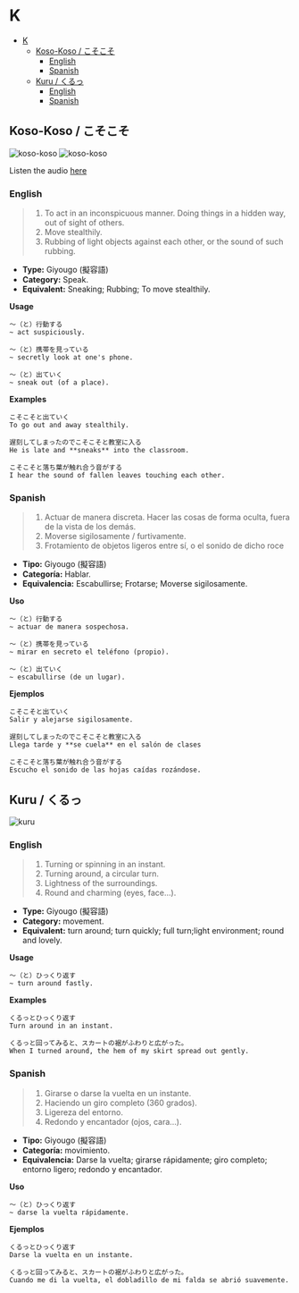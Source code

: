 # K

- [K](#k)
  - [Koso-Koso / こそこそ](#koso-koso--こそこそ)
    - [English](#english)
    - [Spanish](#spanish)
  - [Kuru / くるっ](#kuru--くるっ)
    - [English](#english-1)
    - [Spanish](#spanish-1)

## Koso-Koso / こそこそ

![koso-koso](https://pbs.twimg.com/media/Cj2Fz4VWkAAlya3.jpg)
![koso-koso](https://pbs.twimg.com/media/DWH8uTlUQAA-S4B.jpg)

Listen the audio [here](http://assets.languagepod101.com/dictionary/japanese/audiomp3.php?kana=こそこそ)

### English

> 1. To act in an inconspicuous manner. Doing things in a hidden way, out of sight of others.
> 2. Move stealthily.
> 3. Rubbing of light objects against each other, or the sound of such rubbing.

- **Type:** Giyougo (擬容語)
- **Category:** Speak.
- **Equivalent:** Sneaking; Rubbing; To move stealthily.

**Usage**
```
〜（と）行動する
~ act suspiciously.

〜（と）携帯を見っている
~ secretly look at one's phone.

〜（と）出ていく
~ sneak out (of a place).
```

**Examples**
```
こそこそと出ていく
To go out and away stealthily.

遅刻してしまったのでこそこそと教室に入る
He is late and **sneaks** into the classroom.

こそこそと落ち葉が触れ合う音がする
I hear the sound of fallen leaves touching each other.
```

### Spanish

> 1. Actuar de manera discreta. Hacer las cosas de forma oculta, fuera de la vista de los demás.
> 2. Moverse sigilosamente / furtivamente. 
> 3. Frotamiento de objetos ligeros entre sí, o el sonido de dicho roce

- **Tipo:** Giyougo (擬容語)
- **Categoría:** Hablar.
- **Equivalencia:** Escabullirse; Frotarse; Moverse sigilosamente.

**Uso**
```
〜（と）行動する
~ actuar de manera sospechosa.

〜（と）携帯を見っている
~ mirar en secreto el teléfono (propio).

〜（と）出ていく
~ escabullirse (de un lugar).
```

**Ejemplos**
```
こそこそと出ていく
Salir y alejarse sigilosamente.

遅刻してしまったのでこそこそと教室に入る
Llega tarde y **se cuela** en el salón de clases

こそこそと落ち葉が触れ合う音がする
Escucho el sonido de las hojas caídas rozándose.
```

## Kuru / くるっ

![kuru](https://ei-raku.com/wp-content/uploads/2018/04/tadoku-gion-image2.jpg)

### English

> 1. Turning or spinning in an instant.
> 2. Turning around, a circular turn.
> 3. Lightness of the surroundings.
> 4. Round and charming (eyes, face…).

- **Type:** Giyougo (擬容語)
- **Category:** movement.
- **Equivalent:** turn around; turn quickly; full turn;light environment; round and lovely.

**Usage**
```
〜（と）ひっくり返す
~ turn around fastly.
```

**Examples**
```
くるっとひっくり返す
Turn around in an instant.

くるっと回ってみると、スカートの裾がふわりと広がった。
When I turned around, the hem of my skirt spread out gently.
```

### Spanish

> 1. Girarse o darse la vuelta en un instante.
> 2. Haciendo un giro completo (360 grados).
> 3. Ligereza del entorno.
> 4. Redondo y encantador (ojos, cara…).

- **Tipo:** Giyougo (擬容語)
- **Categoría:** movimiento.
- **Equivalencia:** Darse la vuelta; girarse rápidamente; giro completo; entorno ligero; redondo y encantador.

**Uso**
```
〜（と）ひっくり返す
~ darse la vuelta rápidamente.
```

**Ejemplos**
```
くるっとひっくり返す
Darse la vuelta en un instante.

くるっと回ってみると、スカートの裾がふわりと広がった。
Cuando me di la vuelta, el dobladillo de mi falda se abrió suavemente.
```